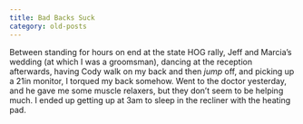 ```yaml
---
title: Bad Backs Suck
category: old-posts
---
```

Between standing for hours on end at the state HOG rally, Jeff and Marcia’s wedding (at which I was a groomsman), dancing at the reception afterwards, having Cody walk on my back and then *jump* off, and picking up a 21in monitor, I torqued my back somehow. Went to the doctor yesterday, and he gave me some muscle relaxers, but they don’t seem to be helping much. I ended up getting up at 3am to sleep in the recliner with the heating pad.